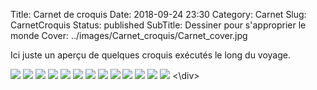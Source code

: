 Title: Carnet de croquis
Date: 2018-09-24 23:30
Category: Carnet
Slug: CarnetCroquis
Status: published
SubTitle: Dessiner pour s'approprier le monde
Cover: ../images/Carnet_croquis/Carnet_cover.jpg

Ici juste un aperçu de quelques croquis exécutés le long du voyage.

<div class="galleria" style="margin:auto">
	<img src="../images/Carnet_croquis/Carnet_01.jpg">
	<img src="../images/Carnet_croquis/Carnet_02.jpg">
    <img src="../images/Carnet_croquis/Carnet_03.jpg">
    <img src="../images/Carnet_croquis/Carnet_04.jpg">
    <img src="../images/Carnet_croquis/Carnet_05.jpg">
    <img src="../images/Carnet_croquis/Carnet_06.jpg">
    <img src="../images/Carnet_croquis/Carnet_07.jpg">
    <img src="../images/Carnet_croquis/Carnet_08.jpg">
    <img src="../images/Carnet_croquis/Carnet_09.jpg">
    <img src="../images/Carnet_croquis/Carnet_10.jpg">
    <img src="../images/Carnet_croquis/Carnet_11.jpg">
    <img src="../images/Carnet_croquis/Carnet_12.jpg">
    <img src="../images/Carnet_croquis/Carnet_13.jpg">
<\div>
<script>
	(function() { 
            Galleria.loadTheme('https://cdnjs.cloudflare.com/ajax/libs/galleria/1.5.7/themes/classic/galleria.classic.min.js');
            Galleria.run('.galleria', {
                height: 0.5625
            });
        }());
</script>